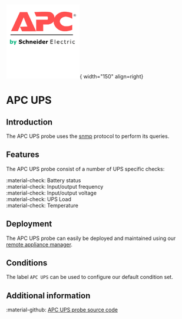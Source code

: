 ![Eaton-Probe](../../../images/probe_apc.png){ width="150" align=right}

# APC UPS

## Introduction

The APC UPS probe uses the [snmp](index.md) protocol to perform its queries.

## Features

The APC UPS probe consist of a number of UPS specific checks:

:material-check: Battery status<br>
:material-check: Input/output frequency<br>
:material-check: Input/output voltage<br>
:material-check: UPS Load<br>
:material-check: Temperature

## Deployment

The APC UPS probe can easily be deployed and maintained using our [remote appliance manager](../../../application/agentcores.md#remote-appliance-manager).

## Conditions

The label `APC UPS` can be used to configure our default condition set.

## Additional information

:material-github: [APC UPS probe source code](https://github.com/infrasonar/apcups-probe)

